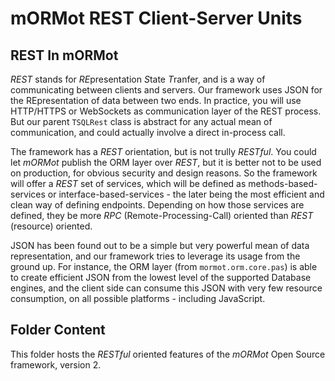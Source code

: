 # mORMot REST Client-Server Units

## REST In mORMot

*REST* stands for *RE*presentation *S*tate *T*ranfer, and is a way of communicating between clients and servers. Our framework uses JSON for the REpresentation of data between two ends. In practice, you will use HTTP/HTTPS or WebSockets as communication layer of the REST process. But our parent `TSQLRest` class is abstract for any actual mean of communication, and could actually involve a direct in-process call.

The framework has a *REST* orientation, but is not trully *RESTful*. You could let *mORMot* publish the ORM layer over *REST*, but it is better not to be used on production, for obvious security and design reasons. So the framework will offer a *REST* set of services, which will be defined as methods-based-services or interface-based-services - the later being the most efficient and clean way of defining endpoints. Depending on how those services are defined, they be more *RPC* (Remote-Processing-Call) oriented than *REST* (resource) oriented.

JSON has been found out to be a simple but very powerful mean of data representation, and our framework tries to leverage its usage from the ground up. For instance, the ORM layer (from `mormot.orm.core.pas`) is able to create efficient JSON from the lowest level of the supported Database engines, and the client side can consume this JSON with very few resource consumption, on all possible platforms - including JavaScript.

## Folder Content

This folder hosts the *RESTful* oriented features of the *mORMot* Open Source framework, version 2.



